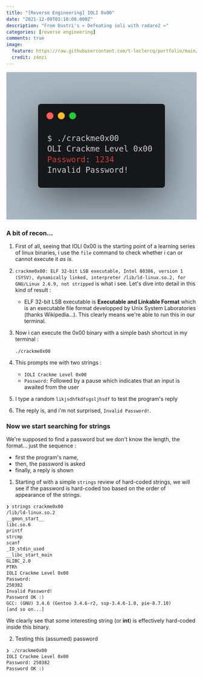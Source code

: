 ```yaml
---
title: "[Reverse Engineering] IOLI 0x00"
date: "2021-12-09T03:10:00.000Z"
description: "From Dustri's « Defeating ioli with radare2 »"
categories: [reverse engineering]
comments: true
image:
  feature: https://raw.githubusercontent.com/t-leclercq/portfolio/main/content/assets/0.png?token=GHSAT0AAAAAABQQAU337RHBMM5H64444THKYSZOUJQ
  credit: z4nzi
---
```


![First challenge, let's go](https://raw.githubusercontent.com/t-leclercq/portfolio/main/content/assets/0.png?token=GHSAT0AAAAAABQQAU337RHBMM5H64444THKYSZOUJQ)

### A bit of recon...
1. First of all, seeing that IOLI 0x00 is the starting point of a learning series of linux binaries, i use the `file` command to check whether i can or cannot execute it *as is*. 

2. `crackme0x00: ELF 32-bit LSB executable, Intel 80386, version 1 (SYSV), dynamically linked, interpreter /lib/ld-linux.so.2, for GNU/Linux 2.6.9, not stripped` is what i see. Let's dive into detail in this kind of result :

	 - ELF 32-bit LSB executable is **Executable and Linkable Format** which is an executable file format developped by Unix System Laboratories (thanks Wikipedia...). This clearly means we're able to run this in our terminal.

2. Now i can execute the 0x00 binary with a simple bash shortcut in my terminal :

	`./crackme0x00`

2. This prompts me with two strings : 
	- `IOLI Crackme Level 0x00`  
	- `Password:` 
Followed by a pause which indicates that an input is awaited from the user

3. I type a random `likjsdhfkdfsgsljhsdf` to test the program's reply

4. The reply is, and i'm not surprised, `Invalid Password!`.

### Now we start searching for strings

We're supposed to find a password but we don't know the length, the format... just the sequence : 
- first the program's name,
- then, the password is asked
- finally, a reply is shown

1. Starting of with a simple `strings` review of hard-coded strings, we will see if the password is hard-coded too based on the order of appearance of the strings.

```
❯ strings crackme0x00
/lib/ld-linux.so.2
__gmon_start__
libc.so.6
printf
strcmp
scanf
_IO_stdin_used
__libc_start_main
GLIBC_2.0
PTRh
IOLI Crackme Level 0x00
Password: 
250382
Invalid Password!
Password OK :)
GCC: (GNU) 3.4.6 (Gentoo 3.4.6-r2, ssp-3.4.6-1.0, pie-8.7.10)
[and so on...]
```

We clearly see that some interesting string (or **int**) is effectively hard-coded inside this binary.

2. Testing this (assumed) password 

```
❯ ./crackme0x00
IOLI Crackme Level 0x00
Password: 250382
Password OK :)
```
